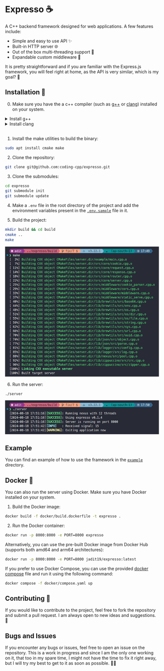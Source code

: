 # Expresso ☕️

A C++ backend framework designed for web applications. A few features include:

- Simple and easy to use API ✨
- Built-in HTTP server 🌐
- Out of the box multi-threading support 🧵
- Expandable custom middleware 🧩

It is pretty straightforward and if you are familiar with the Express.js framework, you will feel right at home, as the API is very similar, which is my goal? 🎯

## Installation 🚀

0. Make sure you have the a c++ compiler (such as [g++](https://gcc.gnu.org/) or [clang](https://clang.llvm.org/)) installed on your system.

<details>
  <summary>Install g++</summary>
  
  ```bash
  sudo apt install g++
  ```
</details>

<details>
  <summary>Install clang</summary>
  
  ```bash
  sudo apt install clang
  ```
</details>
<br />

1. Install the make utilities to build the binary:

```bash
sudo apt install cmake make
```

2. Clone the repository:

```bash
git clone git@github.com:coding-cpp/expresso.git
```

3. Clone the submodules:

```bash
cd expresso
git submodule init
git submodule update
```

4. Make a `.env` file in the root directory of the project and add the environment variables present in the [`.env.sample`](./.env.sample) file in it.

5. Build the project:

```bash
mkdir build && cd build
cmake ..
make
```

![Building](./assets/github/build.png)

6. Run the server:

```bash
./server
```

![Starting](./assets/github/start.png)

## Example

You can find an example of how to use the framework in the [`example`](./example/) directory.

## Docker 🐳

You can also run the server using Docker. Make sure you have Docker installed on your system.

1. Build the Docker image:

```bash
docker build -f docker/build.dockerfile -t expresso .
```

2. Run the Docker container:

```bash
docker run -p 8000:8000 -e PORT=8000 expresso
```

Alternatively, you can use the pre-built Docker image from Docker Hub (supports both amd64 and arm64 architectures):

```bash
docker run -p 8000:8000 -e PORT=8000 jadit19/expresso:latest
```

If you prefer to use Docker Compose, you can use the provided [docker compose](./docker/compose.yaml) file and run it using the following command:

```bash
docker compose -f docker/compose.yaml up
```

## Contributing 🤝

If you would like to contribute to the project, feel free to fork the repository and submit a pull request. I am always open to new ideas and suggestions. 🚀

## Bugs and Issues

If you encounter any bugs or issues, feel free to open an issue on the repository. This is a work in progress and since I am the only one working on it, that too in my spare time, I might not have the time to fix it right away, but I will try my best to get to it as soon as possible. 🐛🔧
